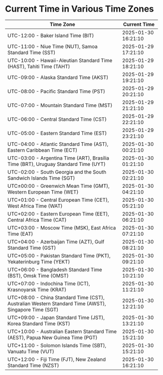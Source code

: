 # Current Time in Various Time Zones

| Time Zone | Current Time |
|-----------|--------------|
| UTC-12:00 - Baker Island Time (BIT) | 2025-01-30 16:21:10 |
| UTC-11:00 - Niue Time (NUT), Samoa Standard Time (SST) | 2025-01-29 17:21:10 |
| UTC-10:00 - Hawaii-Aleutian Standard Time (HAST), Tahiti Time (TAHT) | 2025-01-29 18:21:10 |
| UTC-09:00 - Alaska Standard Time (AKST) | 2025-01-29 19:21:10 |
| UTC-08:00 - Pacific Standard Time (PST) | 2025-01-29 20:21:10 |
| UTC-07:00 - Mountain Standard Time (MST) | 2025-01-29 21:21:10 |
| UTC-06:00 - Central Standard Time (CST) | 2025-01-29 22:21:10 |
| UTC-05:00 - Eastern Standard Time (EST) | 2025-01-29 23:21:10 |
| UTC-04:00 - Atlantic Standard Time (AST), Eastern Caribbean Time (ECT) | 2025-01-30 00:21:10 |
| UTC-03:00 - Argentina Time (ART), Brasília Time (BRT), Uruguay Standard Time (UYT) | 2025-01-30 01:21:10 |
| UTC-02:00 - South Georgia and the South Sandwich Islands Time (SGT) | 2025-01-30 02:21:10 |
| UTC±00:00 - Greenwich Mean Time (GMT), Western European Time (WET) | 2025-01-30 04:21:10 |
| UTC+01:00 - Central European Time (CET), West Africa Time (WAT) | 2025-01-30 05:21:10 |
| UTC+02:00 - Eastern European Time (EET), Central Africa Time (CAT) | 2025-01-30 06:21:10 |
| UTC+03:00 - Moscow Time (MSK), East Africa Time (EAT) | 2025-01-30 07:21:10 |
| UTC+04:00 - Azerbaijan Time (AZT), Gulf Standard Time (GST) | 2025-01-30 08:21:10 |
| UTC+05:00 - Pakistan Standard Time (PKT), Yekaterinburg Time (YEKT) | 2025-01-30 09:21:10 |
| UTC+06:00 - Bangladesh Standard Time (BST), Omsk Time (OMST) | 2025-01-30 10:21:10 |
| UTC+07:00 - Indochina Time (ICT), Krasnoyarsk Time (KRAT) | 2025-01-30 11:21:10 |
| UTC+08:00 - China Standard Time (CST), Australian Western Standard Time (AWST), Singapore Time (SGT) | 2025-01-30 12:21:10 |
| UTC+09:00 - Japan Standard Time (JST), Korea Standard Time (KST) | 2025-01-30 13:21:10 |
| UTC+10:00 - Australian Eastern Standard Time (AEST), Papua New Guinea Time (PGT) | 2025-01-30 15:21:10 |
| UTC+11:00 - Solomon Islands Time (SBT), Vanuatu Time (VUT) | 2025-01-30 15:21:10 |
| UTC+12:00 - Fiji Time (FJT), New Zealand Standard Time (NZST) | 2025-01-30 16:21:10 |
